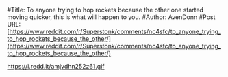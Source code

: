 #Title: To anyone trying to hop rockets because the other one started moving quicker, this is what will happen to you.
#Author: AvenDonn
#Post URL: [https://www.reddit.com/r/Superstonk/comments/nc4sfc/to_anyone_trying_to_hop_rockets_because_the_other/](https://www.reddit.com/r/Superstonk/comments/nc4sfc/to_anyone_trying_to_hop_rockets_because_the_other/)


https://i.redd.it/amjvdhn252z61.gif
